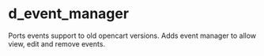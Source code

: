 # d_event_manager
Ports events support to old opencart versions. Adds event manager to allow view, edit and remove events. 
